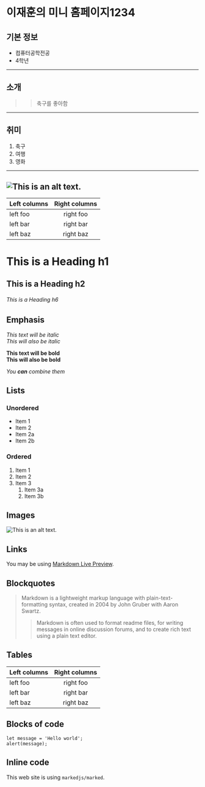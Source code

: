 # 이재훈의 미니 홈페이지1234

## 기본 정보
- 컴퓨터공학전공
- 4학년
---
## 소개
>> 축구를 좋아함
---
## 취미
1. 축구
2. 여행
3. 영화
---
![This is an alt text.](/image/sample.webp "This is a sample image.")
---

| Left columns  | Right columns |
| ------------- |:-------------:|
| left foo      | right foo     |
| left bar      | right bar     |
| left baz      | right baz     |



# This is a Heading h1
## This is a Heading h2
###### This is a Heading h6

## Emphasis

*This text will be italic*  
_This will also be italic_

**This text will be bold**  
__This will also be bold__

_You **can** combine them_

## Lists

### Unordered

* Item 1
* Item 2
* Item 2a
* Item 2b

### Ordered

1. Item 1
2. Item 2
3. Item 3
    1. Item 3a
    2. Item 3b

## Images

![This is an alt text.](/image/sample.webp "This is a sample image.")

## Links

You may be using [Markdown Live Preview](https://markdownlivepreview.com/).

## Blockquotes

> Markdown is a lightweight markup language with plain-text-formatting syntax, created in 2004 by John Gruber with Aaron Swartz.
>
>> Markdown is often used to format readme files, for writing messages in online discussion forums, and to create rich text using a plain text editor.

## Tables

| Left columns  | Right columns |
| ------------- |:-------------:|
| left foo      | right foo     |
| left bar      | right bar     |
| left baz      | right baz     |

## Blocks of code

```
let message = 'Hello world';
alert(message);
```

## Inline code

This web site is using `markedjs/marked`.
